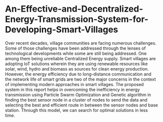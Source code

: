 # An-Effective-and-Decentralized-Energy-Transmission-System-for-Developing-Smart-Villages


Over recent decades, village communities are facing numerous challenges. Some of those challenges have been addressed through the lenses of technological developments while some are still being addressed. One among them being unreliable Centralized Energy supply. Smart villages are adopting IoT solutions wherein they are using renewable resources like solar, wind, hydro and biomass as sources for clean energy production. However, the energy efficiency due to long-distance communication and the network life of smart grids are two of the major concerns in the context of implementing modern approaches in smart villages. The proposed system in this report helps in overcoming the inefficiency in energy transmission using Particle Swarm Optimization and Genetic algorithm in finding the best sensor node in a cluster of nodes to send the data and selecting the best and efficient route in between the sensor nodes and base station. Through this model, we can search for optimal solutions in less time.
